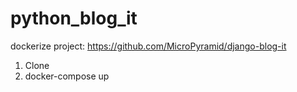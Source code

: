 # python_blog_it
dockerize project: https://github.com/MicroPyramid/django-blog-it

1. Clone
2. docker-compose up
